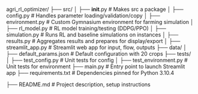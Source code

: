 agri_rl_optimizer/
├── src/
│   ├── __init__.py          # Makes src a package
│   ├── config.py            # Handles parameter loading/validation/copy
│   ├── environment.py       # Custom Gymnasium environment for farming simulation
│   ├── rl_model.py          # RL model training/testing (DDPG/PPO)
│   ├── simulation.py        # Runs RL and baseline simulations on instances
│   ├── results.py           # Aggregates results and prepares for display/export
│   ├── streamlit_app.py     # Streamlit web app for input, flow, outputs
├── data/
│   ├── default_params.json  # Default configuration with 20 crops
├── tests/
│   ├── test_config.py       # Unit tests for config
│   ├── test_environment.py  # Unit tests for environment
├── main.py                  # Entry point to launch Streamlit app
├── requirements.txt         # Dependencies pinned for Python 3.10.4

├── README.md                # Project description, setup instructions
